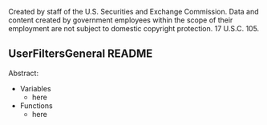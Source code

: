 ﻿Created by staff of the U.S. Securities and Exchange Commission.
Data and content created by government employees within the scope of their employment are not subject to domestic copyright protection. 17 U.S.C. 105.

## UserFiltersGeneral README
Abstract:

 - Variables
	 - here
 - Functions
	 - here
